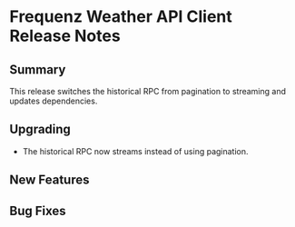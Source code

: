 # Frequenz Weather API Client Release Notes

## Summary

This release switches the historical RPC from pagination to streaming and updates dependencies.

## Upgrading

- The historical RPC now streams instead of using pagination.

## New Features


## Bug Fixes
